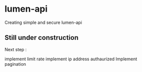 # lumen-api
Creating simple and secure lumen-api 

## Still under construction

 Next step :
 
 implement limit rate
 implement ip address authaurized
 Implement pagination
 



